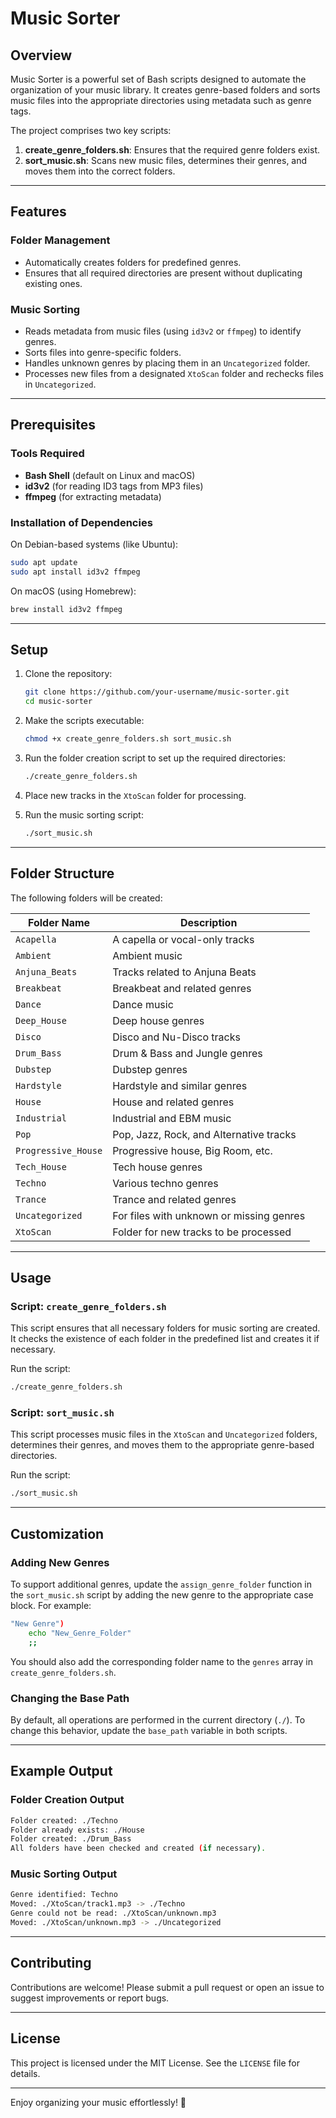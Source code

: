 # Music Sorter

## Overview
Music Sorter is a powerful set of Bash scripts designed to automate the organization of your music library. It creates genre-based folders and sorts music files into the appropriate directories using metadata such as genre tags.

The project comprises two key scripts:

1. **create_genre_folders.sh**: Ensures that the required genre folders exist.
2. **sort_music.sh**: Scans new music files, determines their genres, and moves them into the correct folders.

---

## Features

### Folder Management
- Automatically creates folders for predefined genres.
- Ensures that all required directories are present without duplicating existing ones.

### Music Sorting
- Reads metadata from music files (using `id3v2` or `ffmpeg`) to identify genres.
- Sorts files into genre-specific folders.
- Handles unknown genres by placing them in an `Uncategorized` folder.
- Processes new files from a designated `XtoScan` folder and rechecks files in `Uncategorized`.

---

## Prerequisites

### Tools Required
- **Bash Shell** (default on Linux and macOS)
- **id3v2** (for reading ID3 tags from MP3 files)
- **ffmpeg** (for extracting metadata)

### Installation of Dependencies
On Debian-based systems (like Ubuntu):
```bash
sudo apt update
sudo apt install id3v2 ffmpeg
```
On macOS (using Homebrew):
```bash
brew install id3v2 ffmpeg
```

---

## Setup

1. Clone the repository:
   ```bash
   git clone https://github.com/your-username/music-sorter.git
   cd music-sorter
   ```

2. Make the scripts executable:
   ```bash
   chmod +x create_genre_folders.sh sort_music.sh
   ```

3. Run the folder creation script to set up the required directories:
   ```bash
   ./create_genre_folders.sh
   ```

4. Place new tracks in the `XtoScan` folder for processing.

5. Run the music sorting script:
   ```bash
   ./sort_music.sh
   ```

---

## Folder Structure

The following folders will be created:

| Folder Name       | Description                                |
|-------------------|--------------------------------------------|
| `Acapella`        | A capella or vocal-only tracks            |
| `Ambient`         | Ambient music                             |
| `Anjuna_Beats`    | Tracks related to Anjuna Beats            |
| `Breakbeat`       | Breakbeat and related genres              |
| `Dance`           | Dance music                               |
| `Deep_House`      | Deep house genres                         |
| `Disco`           | Disco and Nu-Disco tracks                 |
| `Drum_Bass`       | Drum & Bass and Jungle genres             |
| `Dubstep`         | Dubstep genres                            |
| `Hardstyle`       | Hardstyle and similar genres              |
| `House`           | House and related genres                  |
| `Industrial`      | Industrial and EBM music                  |
| `Pop`             | Pop, Jazz, Rock, and Alternative tracks   |
| `Progressive_House`| Progressive house, Big Room, etc.         |
| `Tech_House`      | Tech house genres                         |
| `Techno`          | Various techno genres                     |
| `Trance`          | Trance and related genres                 |
| `Uncategorized`   | For files with unknown or missing genres  |
| `XtoScan`         | Folder for new tracks to be processed     |

---

## Usage

### Script: `create_genre_folders.sh`
This script ensures that all necessary folders for music sorting are created. It checks the existence of each folder in the predefined list and creates it if necessary.

Run the script:
```bash
./create_genre_folders.sh
```

### Script: `sort_music.sh`
This script processes music files in the `XtoScan` and `Uncategorized` folders, determines their genres, and moves them to the appropriate genre-based directories.

Run the script:
```bash
./sort_music.sh
```

---

## Customization

### Adding New Genres
To support additional genres, update the `assign_genre_folder` function in the `sort_music.sh` script by adding the new genre to the appropriate case block. For example:

```bash
"New Genre")
    echo "New_Genre_Folder"
    ;;
```

You should also add the corresponding folder name to the `genres` array in `create_genre_folders.sh`.

### Changing the Base Path
By default, all operations are performed in the current directory (`./`). To change this behavior, update the `base_path` variable in both scripts.

---

## Example Output

### Folder Creation Output
```bash
Folder created: ./Techno
Folder already exists: ./House
Folder created: ./Drum_Bass
All folders have been checked and created (if necessary).
```

### Music Sorting Output
```bash
Genre identified: Techno
Moved: ./XtoScan/track1.mp3 -> ./Techno
Genre could not be read: ./XtoScan/unknown.mp3
Moved: ./XtoScan/unknown.mp3 -> ./Uncategorized
```

---

## Contributing
Contributions are welcome! Please submit a pull request or open an issue to suggest improvements or report bugs.

---

## License
This project is licensed under the MIT License. See the `LICENSE` file for details.

---

Enjoy organizing your music effortlessly! 🎵

